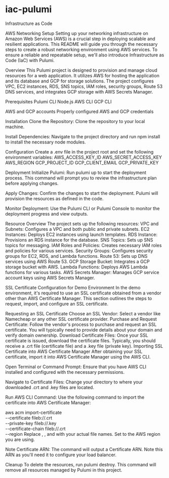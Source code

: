 # iac-pulumi
Infrastructure as Code

AWS Networking Setup
Setting up your networking infrastructure on Amazon Web Services (AWS) is a crucial step in deploying scalable and resilient applications. This README will guide you through the necessary steps to create a robust networking environment using AWS services. To ensure a reliable and repeatable setup, we'll also introduce Infrastructure as Code (IaC) with Pulumi.


Overview
This Pulumi project is designed to provision and manage cloud resources for a web application. It utilizes AWS for hosting the application and its database and GCP for storage solutions. The project configures VPC, EC2 instances, RDS, SNS topics, IAM roles, security groups, Route 53 DNS services, and integrates GCP storage with AWS Secrets Manager.

Prerequisites
Pulumi CLI
Node.js
AWS CLI
GCP CLI

AWS and GCP accounts
Properly configured AWS and GCP credentials

Installation
Clone the Repository:
Clone the repository to your local machine.

Install Dependencies:
Navigate to the project directory and run npm install to install the necessary node modules.

Configuration
Create a .env file in the project root and set the following environment variables:
AWS_ACCESS_KEY_ID
AWS_SECRET_ACCESS_KEY
AWS_REGION
GCP_PROJECT_ID
GCP_CLIENT_EMAIL
GCP_PRIVATE_KEY

Deployment
Initialize Pulumi:
Run pulumi up to start the deployment process. This command will prompt you to review the infrastructure plan before applying changes.

Apply Changes:
Confirm the changes to start the deployment. Pulumi will provision the resources as defined in the code.

Monitor Deployment:
Use the Pulumi CLI or Pulumi Console to monitor the deployment progress and view outputs.

Resource Overview
The project sets up the following resources:
VPC and Subnets: Configures a VPC and both public and private subnets.
EC2 Instances: Deploys EC2 instances using launch templates.
RDS Instance: Provisions an RDS instance for the database.
SNS Topics: Sets up SNS topics for messaging.
IAM Roles and Policies: Creates necessary IAM roles and policies for various services.
Security Groups: Configures security groups for EC2, RDS, and Lambda functions.
Route 53: Sets up DNS services using AWS Route 53.
GCP Storage Bucket: Integrates a GCP storage bucket with AWS.
Lambda Functions: Deploys AWS Lambda functions for various tasks.
AWS Secrets Manager: Manages GCP service account keys using AWS Secrets Manager.

SSL Certificate Configuration for Demo Environment
In the demo environment, it's required to use an SSL certificate obtained from a vendor other than AWS Certificate Manager. This section outlines the steps to request, import, and configure an SSL certificate.

Requesting an SSL Certificate
Choose an SSL Vendor: Select a vendor like Namecheap or any other SSL certificate provider.
Purchase and Request Certificate: Follow the vendor's process to purchase and request an SSL certificate. You will typically need to provide details about your domain and verify domain ownership.
Download Certificate Files: Once your SSL certificate is issued, download the certificate files. Typically, you should receive a .crt file (certificate file) and a .key file (private key).
Importing SSL Certificate into AWS Certificate Manager
After obtaining your SSL certificate, import it into AWS Certificate Manager using the AWS CLI.

Open Terminal or Command Prompt: Ensure that you have AWS CLI installed and configured with the necessary permissions.

Navigate to Certificate Files: Change your directory to where your downloaded .crt and .key files are located.

Run AWS CLI Command:
Use the following command to import the certificate into AWS Certificate Manager:

aws acm import-certificate \
    --certificate fileb://<your-certificate-file>.crt \
    --private-key fileb://<your-private-key-file>.key \
    --certificate-chain fileb://<your-certificate-chain-file>.crt \
    --region <your-region>
Replace <your-certificate-file>, <your-private-key-file>, and <your-certificate-chain-file> with your actual file names. Set <your-region> to the AWS region you are using.

Note Certificate ARN: The command will output a Certificate ARN. Note this ARN as you'll need it to configure your load balancer.

Cleanup
To delete the resources, run pulumi destroy. This command will remove all resources managed by Pulumi in this project.
